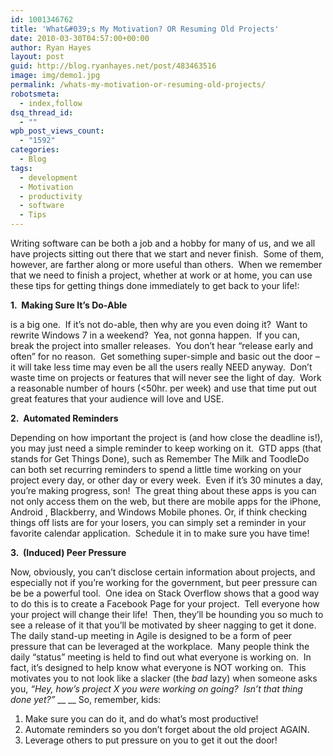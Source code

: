 ```yaml
---
id: 1001346762
title: 'What&#039;s My Motivation? OR Resuming Old Projects'
date: 2010-03-30T04:57:00+00:00
author: Ryan Hayes
layout: post
guid: http://blog.ryanhayes.net/post/483463516
image: img/demo1.jpg
permalink: /whats-my-motivation-or-resuming-old-projects/
robotsmeta:
  - index,follow
dsq_thread_id:
  - ""
wpb_post_views_count:
  - "1592"
categories:
  - Blog
tags:
  - development
  - Motivation
  - productivity
  - software
  - Tips
---
```

Writing software can be both a job and a hobby for many of us, and we all have projects sitting out there that we start and never finish.  Some of them, however, are farther along or more useful than others.  When we remember that we need to finish a project, whether at work or at home, you can use these tips for getting things done immediately to get back to your life!:<!--more-->

**1.  Making Sure It’s Do-Able**

is a big one.  If it’s not do-able, then why are you even doing it?  Want to rewrite Windows 7 in a weekend?  Yea, not gonna happen.  If you can, break the project into smaller releases.  You don’t hear “release early and often” for no reason.  Get something super-simple and basic out the door &#8211; it will take less time may even be all the users really NEED anyway.  Don’t waste time on projects or features that will never see the light of day.  Work a reasonable number of hours (<50hr. per week) and use that time put out great features that your audience will love and USE.

**2.  Automated Reminders**

Depending on how important the project is (and how close the deadline is!), you may just need a simple reminder to keep working on it.  GTD apps (that stands for Get Things Done), such as <a>Remember The Milk</a> and <a>ToodleDo</a> can both set recurring reminders to spend a little time working on your project every day, or other day or every week.  Even if it’s 30 minutes a day, you’re making progress, son!  The great thing about these apps is you can not only access them on the web, but there are mobile <a>apps</a> for the <a>iPhone</a>, <a>Android ,</a> <a>Blackberry</a>, and <a>Windows Mobile</a> phones. Or, if think checking things off lists are for your losers, you can simply set a reminder in your favorite calendar application.  Schedule it in to make sure you have time!

**3.  (Induced) Peer Pressure**

Now, obviously, you can’t disclose certain information about projects, and especially not if you’re working for the government, but <a>peer pressure</a> can be be a powerful tool.  <a>One idea</a> on <a>Stack Overflow</a> shows that a good way to do this is to create a Facebook Page for your project.  Tell everyone how your project will change their life!  Then, they’ll be hounding you so much to see a release of it that you’ll be motivated by sheer nagging to get it done. The <a>daily stand-up meeting</a> in Agile is designed to be a form of peer pressure that can be leveraged at the workplace.  Many people think the daily “status” meeting is held to find out what everyone is working on.  In fact, it’s designed to help know what everyone is NOT working on.  This motivates you to not look like a slacker (the _bad_ lazy) when someone asks you, _“Hey, how’s project X you were working on going?  Isn’t that thing done yet?”_  __  __ So, remember, kids:

  1. Make sure you can do it, and do what’s most productive!
  2. Automate reminders so you don’t forget about the old project AGAIN.
  3. Leverage others to put pressure on you to get it out the door!